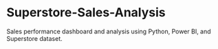 # Superstore-Sales-Analysis
Sales performance dashboard and analysis using Python, Power BI, and Superstore dataset.
